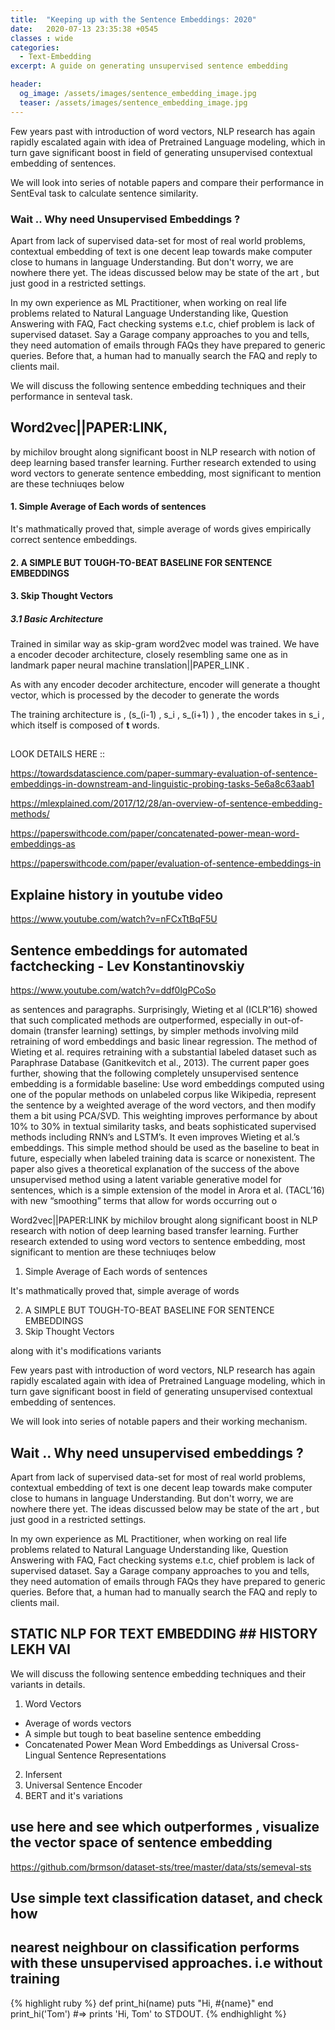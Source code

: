 ```yaml
---
title:  "Keeping up with the Sentence Embeddings: 2020"
date:   2020-07-13 23:35:38 +0545
classes : wide
categories:
  - Text-Embedding
excerpt: A guide on generating unsupervised sentence embedding

header:
  og_image: /assets/images/sentence_embedding_image.jpg
  teaser: /assets/images/sentence_embedding_image.jpg
---
```




Few years past with introduction of word vectors, NLP research has again rapidly escalated again with idea of Pretrained Language modeling, which in turn gave significant boost in field of generating unsupervised contextual embedding of sentences.

We will look into series of notable papers and compare their performance in SentEval task to calculate sentence similarity.

### Wait .. Why need Unsupervised Embeddings ?

Apart from lack of supervised data-set for most of real world problems,  contextual embedding of text is one decent leap towards make computer close to humans in language Understanding. But don't worry, we are nowhere there yet. The ideas discussed below may be state of the art , but just good in a restricted settings.

In my own experience as ML Practitioner, when working on real life problems related to Natural Language Understanding like, Question Answering with FAQ, Fact checking systems e.t.c, chief problem is lack of supervised dataset. Say a Garage company approaches to you and tells, they need automation of emails through FAQs they have prepared to generic queries. Before that, a human had to manually search the FAQ and reply to clients mail.


We will discuss the following sentence embedding techniques and their performance in senteval task.


## Word2vec||PAPER:LINK,
 by michilov brought along significant boost in NLP research with notion of deep learning based transfer learning.  Further research extended to using word vectors to generate sentence embedding, most significant to mention are these  techniuqes below

#### 1. Simple Average of Each words of sentences

It's mathmatically proved that, simple average of words gives empirically correct sentence embeddings.

#### 2. A SIMPLE BUT TOUGH-TO-BEAT BASELINE FOR SENTENCE EMBEDDINGS


#### 3. Skip Thought Vectors

##### 3.1 Basic Architecture
Trained in similar way as skip-gram word2vec model was trained. We have a encoder decoder architecture, closely resembling same one as in landmark paper neural machine translation||PAPER_LINK .

As with any encoder decoder architecture, encoder will generate a thought vector, which is processed by the decoder to generate the words


The training architecture is , (s_(i-1) , s_i , s_(i+1)  ) , the encoder takes in s_i , which itself is composed of **t** words.



##


LOOK DETAILS HERE ::

https://towardsdatascience.com/paper-summary-evaluation-of-sentence-embeddings-in-downstream-and-linguistic-probing-tasks-5e6a8c63aab1

https://mlexplained.com/2017/12/28/an-overview-of-sentence-embedding-methods/

https://paperswithcode.com/paper/concatenated-power-mean-word-embeddings-as

https://paperswithcode.com/paper/evaluation-of-sentence-embeddings-in


## Explaine history in youtube video
https://www.youtube.com/watch?v=nFCxTtBqF5U

## Sentence embeddings for automated factchecking - Lev Konstantinovskiy
https://www.youtube.com/watch?v=ddf0lgPCoSo




as sentences and paragraphs. Surprisingly, Wieting et al (ICLR’16) showed that
such complicated methods are outperformed, especially in out-of-domain (transfer
learning) settings, by simpler methods involving mild retraining of word embeddings and basic linear regression. The method of Wieting et al. requires retraining
with a substantial labeled dataset such as Paraphrase Database (Ganitkevitch et
al., 2013).
The current paper goes further, showing that the following completely unsupervised sentence embedding is a formidable baseline: Use word embeddings computed using one of the popular methods on unlabeled corpus like Wikipedia, represent the sentence by a weighted average of the word vectors, and then modify
them a bit using PCA/SVD. This weighting improves performance by about 10%
to 30% in textual similarity tasks, and beats sophisticated supervised methods including RNN’s and LSTM’s. It even improves Wieting et al.’s embeddings. This
simple method should be used as the baseline to beat in future, especially when
labeled training data is scarce or nonexistent.
The paper also gives a theoretical explanation of the success of the above unsupervised method using a latent variable generative model for sentences, which is
a simple extension of the model in Arora et al. (TACL’16) with new “smoothing”
terms that allow for words occurring out o


Word2vec||PAPER:LINK by michilov brought along significant boost in NLP research with notion of deep learning based transfer learning.  Further research extended to using word vectors to sentence embedding, most significant to mention are these  techniuqes below

1. Simple Average of Each words of sentences

It's mathmatically proved that, simple average of words

2. A SIMPLE BUT TOUGH-TO-BEAT BASELINE FOR SENTENCE EMBEDDINGS
3. Skip Thought Vectors

along with it's modifications variants


Few years past with introduction of word vectors, NLP research has again rapidly escalated again with idea of Pretrained Language modeling, which in turn gave significant boost in field of generating unsupervised contextual embedding of sentences.

We will look into series of notable papers and their working mechanism.

## Wait .. Why need unsupervised embeddings ?

Apart from lack of supervised data-set for most of real world problems,  contextual embedding of text is one decent leap towards make computer close to humans in language Understanding. But don't worry, we are nowhere there yet. The ideas discussed below may be state of the art , but just good in a restricted settings.

In my own experience as ML Practitioner, when working on real life problems related to Natural Language Understanding like, Question Answering with FAQ, Fact checking systems e.t.c,  chief problem is lack of supervised dataset. Say a Garage company approaches to you and tells, they need automation of emails through FAQs they have prepared to generic queries. Before that, a human had to manually search the FAQ and reply to clients mail.

## STATIC NLP FOR TEXT EMBEDDING ## HISTORY LEKH VAI

We will discuss the following sentence embedding techniques and their variants in details.

1. Word Vectors
  - Average of words vectors
  - A simple but tough to beat baseline sentence embedding
  - Concatenated Power Mean Word Embeddings as Universal Cross-Lingual Sentence Representations


2. Infersent
2. Universal Sentence Encoder
3. BERT and it's variations



## use here and see which outperformes , visualize the vector space of sentence embedding
 https://github.com/brmson/dataset-sts/tree/master/data/sts/semeval-sts


## Use simple text classification dataset, and check how
## nearest neighbour on classification performs with these unsupervised approaches. i.e without training





{% highlight ruby %}
def print_hi(name)
  puts "Hi, #{name}"
end
print_hi('Tom')
#=> prints 'Hi, Tom' to STDOUT.
{% endhighlight %}
